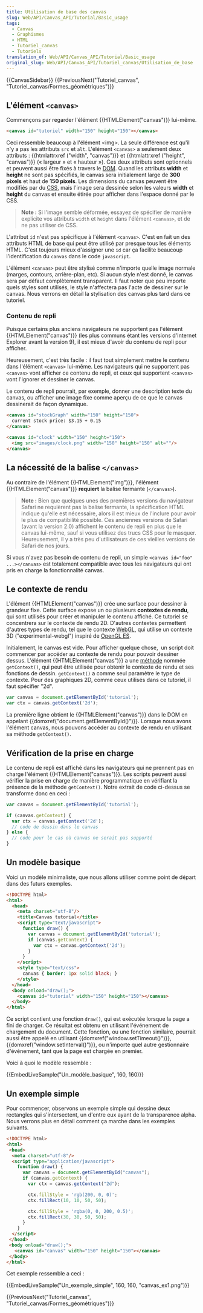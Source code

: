 ```yaml
---
title: Utilisation de base des canvas
slug: Web/API/Canvas_API/Tutorial/Basic_usage
tags:
  - Canvas
  - Graphismes
  - HTML
  - Tutoriel_canvas
  - Tutoriels
translation_of: Web/API/Canvas_API/Tutorial/Basic_usage
original_slug: Web/API/Canvas_API/Tutoriel_canvas/Utilisation_de_base
---
```

{{CanvasSidebar}} {{PreviousNext("Tutoriel_canvas", "Tutoriel_canvas/Formes_géométriques")}}

## L'élément `<canvas>`

Commençons par regarder l'élément {{HTMLElement("canvas")}} lui-même.

```html
<canvas id="tutoriel" width="150" height="150"></canvas>
```

Ceci ressemble beaucoup à l'élément \<img>. La seule différence est qu'il n'y a pas les attributs `src` et `alt`. L'élément `<canvas>` a seulement deux attributs : {{htmlattrxref ("width", "canvas")}} et {{htmlattrxref ("height", "canvas")}} (« largeur » et « hauteur »). Ces deux attributs sont optionnels et peuvent aussi être fixés à travers le [DOM](/fr/docs/R%C3%A9f%C3%A9rence_du_DOM_Gecko). Quand les attributs **width** et **height** ne sont pas spécifiés, le canvas sera initialement large de **300 pixels** et haut de **150 pixels**. Les dimensions du canvas peuvent être modifiés par du [CSS](/fr/docs/Web/CSS), mais l'image sera dessinée selon les valeurs **width** et **height** du canvas et ensuite étirée pour afficher dans l'espace donné par le CSS.

> **Note :** Si l'image semble déformée, essayez de spécifier de manière explicite vos attributs `width` et `height` dans l'élément `<canvas>`, et de ne pas utiliser de CSS.

L'attribut `id` n'est pas spécifique à l'élément `<canvas>`. C'est en fait un des attributs HTML de base qui peut être utilisé par presque tous les éléments HTML. C'est toujours mieux d'assigner une `id` car ça facilite beaucoup l'identification du `canvas` dans le code `javascript`.

L'élément `<canvas>` peut être stylisé comme n'importe quelle image normale (marges, contours, arrière-plan, etc). Si aucun style n'est donné, le canvas sera par défaut complètement transparent. Il faut noter que peu importe quels styles sont utilisés, le style n'affectera pas l'acte de dessiner sur le canvas. Nous verrons en détail la stylisation des canvas plus tard dans ce tutoriel.

### Contenu de repli

Puisque certains plus anciens navigateurs ne supportent pas l'élément {{HTMLElement("canvas")}} (les plus communs étant les versions d'Internet Explorer avant la version 9), il est mieux d'avoir du contenu de repli pour afficher.

Heureusement, c'est très facile : il faut tout simplement mettre le contenu dans l'élément `<canvas>` lui-même. Les navigateurs qui ne supportent pas `<canvas>` vont afficher ce contenu de repli, et ceux qui supportent `<canvas>` vont l'ignorer et dessiner le canvas.

Le contenu de repli pourrait, par exemple, donner une description texte du canvas, ou afficher une image fixe comme aperçu de ce que le canvas dessinerait de façon dynamique.

```html
<canvas id="stockGraph" width="150" height="150">
  current stock price: $3.15 + 0.15
</canvas>

<canvas id="clock" width="150" height="150">
  <img src="images/clock.png" width="150" height="150" alt=""/>
</canvas>
```

## La nécessité de la balise `</canvas>`

Au contraire de l'élément {{HTMLElement("img")}}, l'élément {{HTMLElement("canvas")}} **requiert** la balise fermante (`</canvas>`).

> **Note :** Bien que quelques unes des premières versions du navigateur Safari ne requièrent pas la balise fermante, la spécification HTML indique qu'elle est nécessaire, alors il est mieux de l'inclure pour avoir le plus de compatibilité possible. Ces anciennes versions de Safari (avant la version 2.0) affichent le contenu de repli en plus que le canvas lui-même, sauf si vous utilisez des trucs CSS pour le masquer. Heureusement, il y a très peu d'utilisateurs de ces vieilles versions de Safari de nos jours.

Si vous n'avez pas besoin de contenu de repli, un simple `<canvas id="foo" ...></canvas>` est totalement compatible avec tous les navigateurs qui ont pris en charge la fonctionnalité canvas.

## Le contexte de rendu

L'élément {{HTMLElement("canvas")}} crée une surface pour dessiner à grandeur fixe. Cette surface expose un ou plusieurs **contextes de rendu**, qui sont utilisés pour créer et manipuler le contenu affiché. Ce tutoriel se concentrera sur le contexte de rendu 2D. D'autres contextes permettent d'autres types de rendu, tel que le contexte [WebGL](/fr/docs/Web/WebGL), qui utilise un contexte 3D ("experimental-webgl") inspiré de [OpenGL ES](http://www.khronos.org/opengles/).

Initialement, le canvas est vide. Pour afficher quelque chose,  un script doit commencer par accéder au contexte de rendu pour pouvoir dessiner dessus. L'élément {{HTMLElement("canvas")}} a une [méthode](/fr/docs/Web/API/HTMLCanvasElement#M.C3.A9thodes) nommée `getContext()`, qui peut être utilisée pour obtenir le contexte de rendu et ses fonctions de dessin. `getContext()` a comme seul paramètre le type de contexte. Pour des graphiques 2D, comme ceux utilisés dans ce tutoriel, il faut spécifier "2d".

```js
var canvas = document.getElementById('tutorial');
var ctx = canvas.getContext('2d');
```

La première ligne obtient le {{HTMLElement("canvas")}} dans le DOM en appelant {{domxref("document.getElementById()")}}. Lorsque nous avons l'élément canvas, nous pouvons accéder au contexte de rendu en utilisant sa méthode `getContext()`.

## Vérification de la prise en charge

Le contenu de repli est affiché dans les navigateurs qui ne prennent pas en charge l'élément {{HTMLElement("canvas")}}. Les scripts peuvent aussi vérifier la prise en charge de manière programmatique en vérifiant la présence de la méthode `getContext()`. Notre extrait de code ci-dessus se transforme donc en ceci :

```js
var canvas = document.getElementById('tutorial');

if (canvas.getContext) {
  var ctx = canvas.getContext('2d');
  // code de dessin dans le canvas
} else {
  // code pour le cas où canvas ne serait pas supporté
}
```

## Un modèle basique

Voici un modèle minimaliste, que nous allons utiliser comme point de départ dans des futurs exemples.

```html
<!DOCTYPE html>
<html>
  <head>
    <meta charset="utf-8"/>
    <title>Canvas tutorial</title>
    <script type="text/javascript">
      function draw() {
        var canvas = document.getElementById('tutorial');
        if (canvas.getContext) {
          var ctx = canvas.getContext('2d');
        }
      }
    </script>
    <style type="text/css">
      canvas { border: 1px solid black; }
    </style>
  </head>
  <body onload="draw();">
    <canvas id="tutorial" width="150" height="150"></canvas>
  </body>
</html>
```

Ce script contient une fonction `draw()`, qui est exécutée lorsque la page a fini de charger. Ce résultat est obtenu en utilisant l'événement de chargement du document. Cette fonction, ou une fonction similaire, pourrait aussi être appelé en utilisant {{domxref("window.setTimeout()")}}, {{domxref("window.setInterval()")}}, ou n'importe quel autre gestionnaire d'événement, tant que la page est chargée en premier.

Voici à quoi le modèle ressemble :

{{EmbedLiveSample("Un_modèle_basique", 160, 160)}}

## Un exemple simple

Pour commencer, observons un exemple simple qui dessine deux rectangles qui s'intersectent, un d'entre eux ayant de la transparence alpha. Nous verrons plus en détail comment ça marche dans les exemples suivants.

```html
<!DOCTYPE html>
<html>
 <head>
  <meta charset="utf-8"/>
  <script type="application/javascript">
    function draw() {
      var canvas = document.getElementById("canvas");
      if (canvas.getContext) {
        var ctx = canvas.getContext("2d");

        ctx.fillStyle = 'rgb(200, 0, 0)';
        ctx.fillRect(10, 10, 50, 50);

        ctx.fillStyle = 'rgba(0, 0, 200, 0.5)';
        ctx.fillRect(30, 30, 50, 50);
      }
    }
  </script>
 </head>
 <body onload="draw();">
   <canvas id="canvas" width="150" height="150"></canvas>
 </body>
</html>
```

Cet exemple ressemble a ceci :

{{EmbedLiveSample("Un_exemple_simple", 160, 160, "canvas_ex1.png")}}

{{PreviousNext("Tutoriel_canvas", "Tutoriel_canvas/Formes_géométriques")}}
